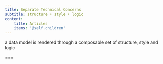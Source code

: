 ```yaml
---
title: Separate Technical Concerns
subtitle: structure • style • logic
content:
    title: Articles
    items: '@self.children'
---
```


a data model is rendered through a composable set of structure, style and logic

===
